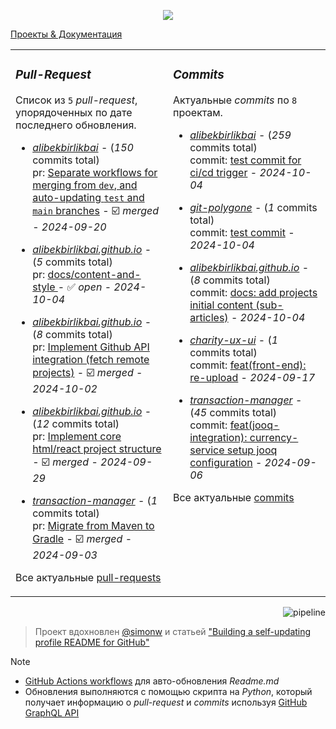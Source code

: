 <p align="center">
  <a href="https://skillicons.dev">
    <img src="https://skillicons.dev/icons?i=git,docker,java,kotlin,spring,graphql,githubactions,gcp,idea,react,sass&theme=light" />
  </a>
</p>

[Проекты & Документация](https://alibekbirlikbai.github.io/)

<table><tr>
<td valign="top" width="50%">

### _Pull-Request_
Список из <!-- pull_requests_count starts -->`5`<!-- pull_requests_count ends --> _pull-request_, упорядоченных по 
дате последнего обновления.

<!-- recent_pull_requests starts -->
- [_alibekbirlikbai_](https://github.com/alibekbirlikbai/alibekbirlikbai) - (_150_ commits total)<br/>pr: [Separate workflows for merging from `dev`, and auto-updating `test` and `main` branches](https://github.com/alibekbirlikbai/alibekbirlikbai/pull/3) - :ballot_box_with_check: _merged_ - _2024-09-20_

- [_alibekbirlikbai.github.io_](https://github.com/alibekbirlikbai/alibekbirlikbai.github.io) - (_5_ commits total)<br/>pr: [docs/content-and-style ](https://github.com/alibekbirlikbai/alibekbirlikbai.github.io/pull/3) - :white_check_mark: _open_ - _2024-10-04_

- [_alibekbirlikbai.github.io_](https://github.com/alibekbirlikbai/alibekbirlikbai.github.io) - (_8_ commits total)<br/>pr: [Implement Github API integration (fetch remote projects)](https://github.com/alibekbirlikbai/alibekbirlikbai.github.io/pull/2) - :ballot_box_with_check: _merged_ - _2024-10-02_

- [_alibekbirlikbai.github.io_](https://github.com/alibekbirlikbai/alibekbirlikbai.github.io) - (_12_ commits total)<br/>pr: [Implement core html/react project structure](https://github.com/alibekbirlikbai/alibekbirlikbai.github.io/pull/1) - :ballot_box_with_check: _merged_ - _2024-09-29_

- [_transaction-manager_](https://github.com/alibekbirlikbai/transaction-manager) - (_1_ commits total)<br/>pr: [Migrate from Maven to Gradle](https://github.com/alibekbirlikbai/transaction-manager/pull/1) - :ballot_box_with_check: _merged_ - _2024-09-03_
<!-- recent_pull_requests ends -->
Все актуальные [pull-requests](https://github.com/alibekbirlikbai/alibekbirlikbai/blob/main/md/pull_requests.md)

</td>


<td valign="top" width="50%">

### _Commits_
Актуальные _commits_ по <!-- project_count starts -->`8`<!-- project_count ends --> проектам.

<!-- recent_commits starts -->
- [_alibekbirlikbai_](https://github.com/alibekbirlikbai/alibekbirlikbai) - (_259_ commits total)<br/>commit: [test commit for ci/cd trigger](https://github.com/alibekbirlikbai/alibekbirlikbai/commit/d4cc58fd52168f3cb7a032946b391264a590167b) - _2024-10-04_

- [_git-polygone_](https://github.com/alibekbirlikbai/git-polygone) - (_1_ commits total)<br/>commit: [test commit](https://github.com/alibekbirlikbai/git-polygone/commit/27eab2004fca8949c4be0b0d37acf6db8ae82965) - _2024-10-04_

- [_alibekbirlikbai.github.io_](https://github.com/alibekbirlikbai/alibekbirlikbai.github.io) - (_8_ commits total)<br/>commit: [docs: add projects initial content (sub-articles)](https://github.com/alibekbirlikbai/alibekbirlikbai.github.io/commit/a298b93381cb89ae3939e3a22858f3564d3a171c) - _2024-10-04_

- [_charity-ux-ui_](https://github.com/alibekbirlikbai/charity-ux-ui) - (_1_ commits total)<br/>commit: [feat(front-end): re-upload](https://github.com/alibekbirlikbai/charity-ux-ui/commit/d6bddf0ce625bbc2882a7c122630615912c7fb81) - _2024-09-17_

- [_transaction-manager_](https://github.com/alibekbirlikbai/transaction-manager) - (_45_ commits total)<br/>commit: [feat(jooq-integration): currency-service setup jooq configuration](https://github.com/alibekbirlikbai/transaction-manager/commit/1bd69d192c3fa97a024ae322d9c3b1a413bd2d33) - _2024-09-06_
<!-- recent_commits ends -->
Все актуальные [commits](https://github.com/alibekbirlikbai/alibekbirlikbai/blob/main/md/commits.md)

</td>

</tr></table>

<a href="https://github.com/alibekbirlikbai/alibekbirlikbai/actions"><img src="https://github.com/alibekbirlikbai/alibekbirlikbai/workflows/Update%20README/badge.svg" align="right" alt="pipeline"></a> <br/>

> Проект вдохновлен [@simonw](https://github.com/simonw/simonw) и статьей ["Building a self-updating profile README for GitHub"](https://simonwillison.net/2020/Jul/10/self-updating-profile-readme/)

> [!NOTE]
> - [GitHub Actions workflows](https://docs.github.com/en/actions/writing-workflows) для авто-обновления _Readme.md_ <br/>
> - Обновления выполняются с помощью скрипта на _Python_, который получает информацию о _pull-request_ и _commits_ используя [GitHub GraphQL API](https://docs.github.com/en/graphql)<br>
